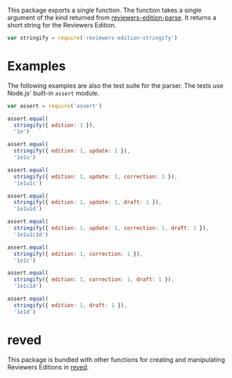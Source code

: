 This package exports a single function. The function takes a single argument of the kind returned from [reviewers-edition-parse][parse]. It returns a short string for the Reviewers Edition.

```javascript
var stringify = require('reviewers-edition-stringify')
```

[parse]: https://www.npmjs.com/packages/reviewers-edition-parse

# Examples

The following examples are also the test suite for the parser. The tests
use Node.js' built-in `assert` module.

```javascript
var assert = require('assert')

assert.equal(
  stringify({ edition: 1 }),
  '1e')

assert.equal(
  stringify({ edition: 1, update: 1 }),
  '1e1u')

assert.equal(
  stringify({ edition: 1, update: 1, correction: 1 }),
  '1e1u1c')

assert.equal(
  stringify({ edition: 1, update: 1, draft: 1 }),
  '1e1u1d')

assert.equal(
  stringify({ edition: 1, update: 1, correction: 1, draft: 1 }),
  '1e1u1c1d')

assert.equal(
  stringify({ edition: 1, correction: 1 }),
  '1e1c')

assert.equal(
  stringify({ edition: 1, correction: 1, draft: 1 }),
  '1e1c1d')

assert.equal(
  stringify({ edition: 1, draft: 1 }),
  '1e1d')
```

# reved

This package is bundled with other functions for
creating and manipulating Reviewers Editions in
[reved](https://www.npmjs.com/packages/reved).
